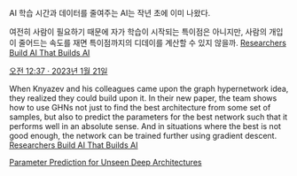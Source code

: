 AI 학습 시간과 데이터를 줄여주는 AI는 작년 초에 이미 나왔다.

여전히 사람이 필요하기 때문에 자가 학습이 시작되는 특이점은 아니지만, 사람의 개입이 줄어드는 속도를 재면 특이점까지의 디데이를 계산할 수 있지 않을까.
[Researchers Build AI That Builds AI](https://www.quantamagazine.org/researchers-build-ai-that-builds-ai-20220125/)

[오전 12:37 · 2023년 1월 21일](https://twitter.com/seodam_hst/status/1616459940671164420)

When Knyazev and his colleagues came upon the graph hypernetwork idea, they realized they could build upon it. In their new paper, the team shows how to use GHNs not just to find the best architecture from some set of samples, but also to predict the parameters for the best network such that it performs well in an absolute sense. And in situations where the best is not good enough, the network can be trained further using gradient descent.
[Researchers Build AI That Builds AI](https://www.quantamagazine.org/researchers-build-ai-that-builds-ai-20220125/)

[Parameter Prediction for Unseen Deep Architectures](https://arxiv.org/abs/2110.13100)

